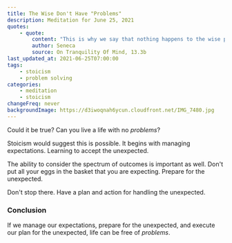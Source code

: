 ```yaml
---
title: The Wise Don't Have "Problems"
description: Meditation for June 25, 2021
quotes:
    - quote:
        content: "This is why we say that nothing happens to the wise person contrary to their expectations."
        author: Seneca
        source: On Tranquility Of Mind, 13.3b
last_updated_at: 2021-06-25T07:00:00
tags:
    - stoicism
    - problem solving
categories:
    - meditation
    - stoicism
changeFreq: never
backgroundImage: https://d3iwoqnah6ycun.cloudfront.net/IMG_7480.jpg
---
```


Could it be true? Can you live a life with no *problems*?

Stoicism would suggest this is possible. It begins with managing expectations. Learning to accept the unexpected.

The ability to consider the spectrum of outcomes is important as well. Don't put all your eggs in the basket that you 
are expecting. Prepare for the unexpected.

Don't stop there. Have a plan and action for handling the unexpected.



### Conclusion

If we manage our expectations, prepare for the unexpected, and execute our plan for the unexpected, life can be free of 
*problems*.
